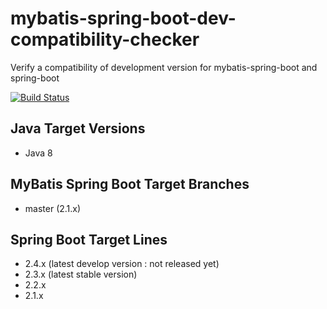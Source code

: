 # mybatis-spring-boot-dev-compatibility-checker
Verify a compatibility of development version for mybatis-spring-boot and spring-boot

[![Build Status](https://github.com/kazuki43zoo/mybatis-spring-boot-dev-compatibility-checker/workflows/CI/badge.svg)](https://github.com/kazuki43zoo/mybatis-spring-boot-dev-compatibility-checker/actions?query=workflow%3ACI)

## Java Target Versions

* Java 8

## MyBatis Spring Boot Target Branches 

* master (2.1.x)

## Spring Boot Target Lines

* 2.4.x (latest develop version : not released yet)
* 2.3.x (latest stable version)
* 2.2.x
* 2.1.x
